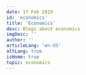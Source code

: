 ```yaml
---
date: 17 Feb 2019
id: 'economics'
title: 'Economics'
desc: Blogs about economics
imgDesc: ''
author: ''
articleLang: 'en-US'
altLang: true
isHome: true
topic: economics
---
```


<altLang />

<articlesSection/>